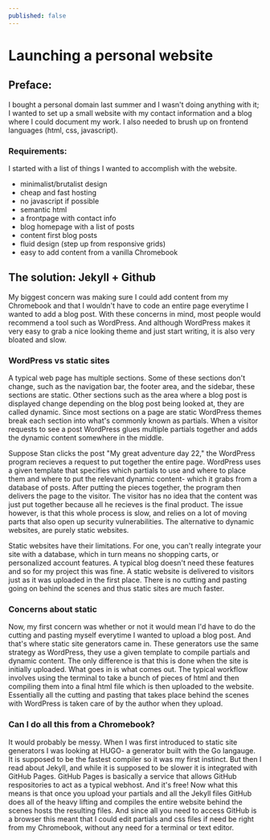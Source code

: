 ```yaml
---
published: false
---
```

# Launching a personal website

## Preface: 
I bought a personal domain last summer and I wasn't doing anything with it; I wanted to set up a small website with my contact information and a blog where I could document my work. I also needed to brush up on frontend languages (html, css, javascript).

### Requirements:
I started with a list of things I wanted to accomplish with the website.
- minimalist/brutalist design
- cheap and fast hosting
- no javascript if possible
- semantic html
- a frontpage with contact info
- blog homepage with a list of posts
- content first blog posts
- fluid design (step up from responsive grids)
- easy to add content from a vanilla Chromebook

## The solution: Jekyll + Github
My biggest concern was making sure I could add content from my Chromebook and that I wouldn't have to code an entire page everytime I wanted to add a blog post. With these concerns in mind, most people would recommend a tool such as WordPress. And although WordPress makes it very easy to grab a nice looking theme and just start writing, it is also very bloated and slow.

### WordPress vs static sites
A typical web page has multiple sections. Some of these sections don't change, such as the navigation bar, the footer area, and the sidebar, these sections are static. Other sections such as the area where a blog post is displayed change depending on the blog post being looked at, they are called dynamic. Since most sections on a page are static WordPress themes break each section into what's commonly known as partials. When a visitor requests to see a post WordPress glues multiple partials together and adds the dynamic content somewhere in the middle.

Suppose Stan clicks the post "My great adventure day 22," the WordPress program recieves a request to put together the entire page. WordPress uses a given template that specifies which partials to use and where to place them and where to put the relevant dynamic content- which it grabs from a database of posts. After putting the pieces together, the program then delivers the page to the visitor. The visitor has no idea that the content was just put together because all he recieves is the final product. The issue however, is that this whole process is slow, and relies on a lot of moving parts that also open up security vulnerabilities. The alternative to dynamic websites, are purely static websites. 

Static websites have their limitations. For one, you can't really integrate your site with a database, which in turn means no shopping carts, or personalized account features. A typical blog doesn't need these features and so for my project this was fine. A static website is delivered to visitors just as it was uploaded in the first place. There is no cutting and pasting going on behind the scenes and thus static sites are much faster.

### Concerns about static

Now, my first concern was whether or not it would mean I'd have to do the cutting and pasting myself everytime I wanted to upload a blog post. And that's where static site generators came in. 
These generators use the same strategy as WordPress, they use a given template to compile partials and dynamic content. The only difference is that this is done when the site is initially uploaded. What goes in is what comes out. The typical workflow involves using the terminal to take a bunch of pieces of html and then compiling them into a final html file which is then uploaded to the website. Essentially all the cutting and pasting that takes place behind the scenes with WordPress is taken care of by the author when they upload.

### Can I do all this from a Chromebook?

It would probably be messy. When I was first introduced to static site generators I was looking at HUGO- a generator built with the Go langauge. It is supposed to be the fastest compiler so it was my first instinct. But then I read about Jekyll, and while it is supposed to be slower it is integrated with GitHub Pages. GitHub Pages is basically a service that allows GitHub respositories to act as a typical webhost. And it's free! Now what this means is that once you upload your partials and all the Jekyll files GitHub does all of the heavy lifting and compiles the entire website behind the scenes hosts the resulting files. And since all you need to access GitHub is a browser this meant that I could edit partials and css files if need be right from my Chromebook, without any need for a terminal or text editor. 

